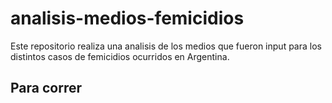 # analisis-medios-femicidios

Este repositorio realiza una analisis de los medios que fueron input para los distintos casos de femicidios ocurridos en Argentina.


## Para correr